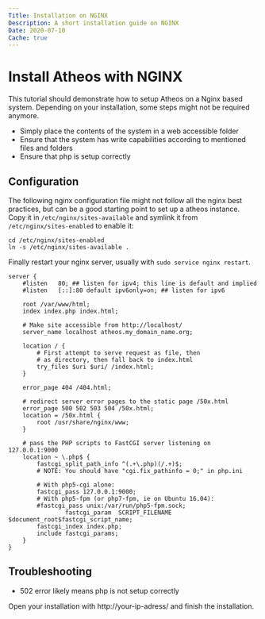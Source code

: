```yaml
---
Title: Installation on NGINX
Description: A short installation guide on NGINX
Date: 2020-07-10
Cache: true
---
```

# Install Atheos with NGINX

This tutorial should demonstrate how to setup Atheos on a Nginx based system. Depending on your installation, some steps might not be required anymore. 

- Simply place the contents of the system in a web accessible folder
- Ensure that the system has write capabilities according to mentioned files and folders
- Ensure that php is setup correctly

## Configuration

The following nginx configuration file might not follow all the nginx best practices, but can be a good starting point to set up a atheos instance. Copy it in ```/etc/nginx/sites-available``` and symlink it from ```/etc/nginx/sites-enabled``` to enable it:
```
cd /etc/nginx/sites-enabled
ln -s /etc/nginx/sites-available .
```
Finally restart your nginx server, usually with ```sudo service nginx restart```.
```nginx
server {
	#listen   80; ## listen for ipv4; this line is default and implied
	#listen   [::]:80 default ipv6only=on; ## listen for ipv6

	root /var/www/html;
	index index.php index.html;

	# Make site accessible from http://localhost/
	server_name localhost atheos.my_domain_name.org;

	location / {
		# First attempt to serve request as file, then
		# as directory, then fall back to index.html
		try_files $uri $uri/ /index.html;
	}

	error_page 404 /404.html;

	# redirect server error pages to the static page /50x.html
	error_page 500 502 503 504 /50x.html;
	location = /50x.html {
		root /usr/share/nginx/www;
	}

	# pass the PHP scripts to FastCGI server listening on 127.0.0.1:9000
	location ~ \.php$ {
		fastcgi_split_path_info ^(.+\.php)(/.+)$;
		# NOTE: You should have "cgi.fix_pathinfo = 0;" in php.ini
	
		# With php5-cgi alone:
		fastcgi_pass 127.0.0.1:9000;
		# With php5-fpm (or php7-fpm, ie on Ubuntu 16.04):
		#fastcgi_pass unix:/var/run/php5-fpm.sock;
                fastcgi_param  SCRIPT_FILENAME  $document_root$fastcgi_script_name;
		fastcgi_index index.php;
		include fastcgi_params;
	}
}
```
## Troubleshooting
- 502 error likely means php is not setup correctly
 
Open your installation with http://your-ip-adress/ and finish the installation. 